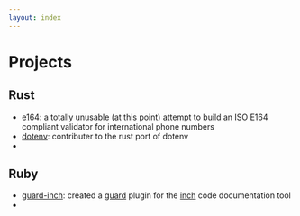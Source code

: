 ```yaml
---
layout: index
---
```


# Projects

<div class="panel panel-default">

## Rust

- [e164](https://github.com/chills42/e164): a totally unusable (at this point) attempt to build an ISO E164 compliant validator for international phone numbers
- [dotenv](https://github.com/slapresta/rust-dotenv): contributer to the rust port of dotenv
- 
</div
<div class="panel panel-default">

## Ruby

- [guard-inch](https://github.com/chills42/guard-inch): created a [guard](http://guardgem.org/) plugin for the [inch](http://trivelop.de/inch/) code documentation tool
- 
</div>
